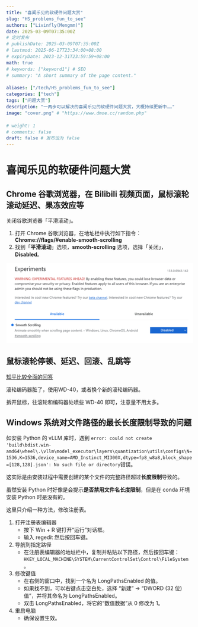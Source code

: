 ```yaml
---
title: "喜闻乐见的软硬件问题大赏"
slug: "HS_problems_fun_to_see"
authors: ["Livinfly(Mengmm)"]
date: 2025-03-09T07:35:00Z
# 定时发布
# publishDate: 2025-03-09T07:35:00Z
# lastmod: 2025-06-17T23:34:00+08:00
# expiryDate: 2023-12-31T23:59:59+08:00
math: true
# keywords: ["keyword1"] # SEO
# summary: "A short summary of the page content."

aliases: ["/tech/HS_problems_fun_to_see"]
categories: ["tech"]
tags: ["问题大赏"]
description: "一两步可以解决的喜闻乐见的软硬件问题大赏，大概持续更新中……"
image: "cover.png" # "https://www.dmoe.cc/random.php"

# weight: 1
# comments: false
draft: false # 发布设为 false
---
```


# 喜闻乐见的软硬件问题大赏



## Chrome 谷歌浏览器，在 Bilibili 视频页面，鼠标滚轮滚动延迟、果冻效应等

关闭谷歌浏览器「平滑滚动」。

1.   打开 Chrome 谷歌浏览器，在地址栏中执行如下指令： **Chrome://flags/#enable-smooth-scrolling**
2.   找到「**平滑滚动**」选项，**smooth-scrolling** 选项，选择「关闭」，**Disabled**。

![smooth-scrolling 选项](HS_problems_fun_to_see.assets/image-20250309152015073.png)

## 鼠标滚轮停顿、延迟、回滚、乱跳等

[知乎比较全面的回答](https://www.zhihu.com/question/41680058/answer/2720712055)

滚轮编码器脏了，使用WD-40，或者换个新的滚轮编码器。

拆开鼠标，往滚轮和编码器处喷些 WD-40 即可，注意量不用太多。

## Windows 系统对文件路径的最长长度限制导致的问题

如安装 Python 的 vLLM 库时，遇到 `error: could not create 'build\bdist.win-amd64\wheel\.\vllm\model_executor\layers\quantization\utils\configs\N=1536,K=1536,device_name=AMD_Instinct_MI300X,dtype=fp8_w8a8,block_shape=[128,128].json': No such file or directory`错误。

这实际是由安装过程中需要创建的某个文件的完整路径超过**长度限制**导致的。

虽然安装 Python 时好像是会提示**是否禁用文件名长度限制**，但是在 conda 环境安装 Python 时是没有的。

这里只介绍一种方法，修改注册表。
1. 打开注册表编辑器
    - 按下 Win + R 键打开“运行”对话框。
    - 输入 regedit 然后按回车键。
2. 导航到指定路径
    - 在注册表编辑器的地址栏中，复制并粘贴以下路径，然后按回车键：`HKEY_LOCAL_MACHINE\SYSTEM\CurrentControlSet\Control\FileSystem`。
3. 修改键值
    - 在右侧的窗口中，找到一个名为 LongPathsEnabled 的值。
    - 如果找不到，可以右键点击空白处，选择 “新建” -> “DWORD (32 位) 值”，并将其命名为 LongPathsEnabled。
    - 双击 LongPathsEnabled，将它的“数值数据”从 0 修改为 1。
4. 重启电脑
    - 确保设置生效。